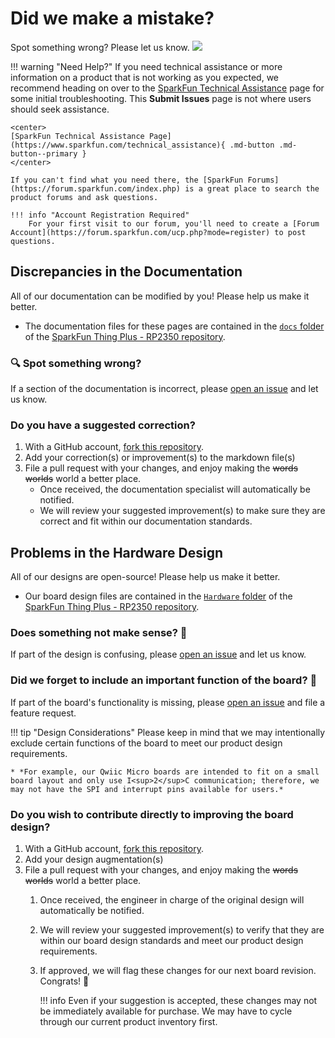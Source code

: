 # Did we make a mistake?

Spot something wrong? Please let us know. <a href="https://github.com/sparkfun/SparkFun_Thing_Plus_RP2350/issues" alt="Issues"><img src="https://img.shields.io/github/issues/sparkfun/SparkFun_Thing_Plus_RP2350.svg" /></a>

<!-- Technical Assistance Box -->
!!! warning "Need Help?"
    If you need technical assistance or more information on a product that is not working as you expected, we recommend heading on over to the [SparkFun Technical Assistance](https://www.sparkfun.com/technical_assistanc) page for some initial troubleshooting. This **Submit Issues** page is not where users should seek assistance.

    <center>
    [SparkFun Technical Assistance Page](https://www.sparkfun.com/technical_assistance){ .md-button .md-button--primary }
    </center>
    
    If you can't find what you need there, the [SparkFun Forums](https://forum.sparkfun.com/index.php) is a great place to search the product forums and ask questions.
    
    !!! info "Account Registration Required"
        For your first visit to our forum, you'll need to create a [Forum Account](https://forum.sparkfun.com/ucp.php?mode=register) to post questions.


## Discrepancies in the Documentation

All of our documentation can be modified by you! Please help us make it better.

* The documentation files for these pages are contained in the [`docs` folder](https://github.com/sparkfun/SparkFun_Thing_Plus_RP2350/tree/main/docs) of the [SparkFun Thing Plus - RP2350 repository](https://github.com/sparkfun/SparkFun_Thing_Plus_RP2350).

### 🔍 Spot something wrong?

If a section of the documentation is incorrect, please [open an issue](https://github.com/sparkfun/SparkFun_Thing_Plus_RP2350/issues) and let us know.

### Do you have a suggested correction?

1. With a GitHub account, [fork this repository](https://github.com/sparkfun/SparkFun_Thing_Plus_RP2350/fork).
2. Add your correction(s) or improvement(s) to the markdown file(s)
3. File a pull request with your changes, and enjoy making the ~~words~~ ~~worlds~~ world a better place.
	* Once received, the documentation specialist will automatically be notified.
	* We will review your suggested improvement(s) to make sure they are correct and fit within our documentation standards.

## Problems in the Hardware Design

All of our designs are open-source! Please help us make it better.

* Our board design files are contained in the [`Hardware` folder](https://github.com/sparkfun/SparkFun_Thing_Plus_RP2350/tree/main/Hardware) of the [SparkFun Thing Plus - RP2350 repository](https://github.com/sparkfun/SparkFun_Thing_Plus_RP2350).

### Does something not make sense? 🤔

If part of the design is confusing, please [open an issue](https://github.com/sparkfun/SparkFun_Thing_Plus_RP2350/issues) and let us know.

### Did we forget to include an important function of the board? 🤦

If part of the board's functionality is missing, please [open an issue](https://github.com/sparkfun/SparkFun_Thing_Plus_RP2350/issues) and file a feature request.

!!! tip "Design Considerations"
	Please keep in mind that we may intentionally exclude certain functions of the board to meet our product design requirements.
	
	* *For example, our Qwiic Micro boards are intended to fit on a small board layout and only use I<sup>2</sup>C communication; therefore, we may not have the SPI and interrupt pins available for users.*


### Do you wish to contribute directly to improving the board design?

1. With a GitHub account, [fork this repository](https://github.com/sparkfun/SparkFun_Thing_Plus_RP2350/fork).
2. Add your design augmentation(s)
3. File a pull request with your changes, and enjoy making the ~~words~~ ~~worlds~~ world a better place.
	1. Once received, the engineer in charge of the original design will automatically be notified.
	2. We will review your suggested improvement(s) to verify that they are within our board design standards and meet our product design requirements.
	3. If approved, we will flag these changes for our next board revision. Congrats! 🍻

		!!! info
			Even if your suggestion is accepted, these changes may not be immediately available for purchase. We may have to cycle through our current product inventory first.